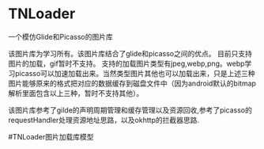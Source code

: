 # TNLoader
一个模仿Glide和Picasso的图片库

该图片库为学习所有。该图片库结合了glide和picasso之间的优点。
目前只支持图片的加载，gif暂时不支持。
支持的加载图片类型有jpeg,webp,png。webp学习picasso可以加速加载出来。当然类型图片其他也可以加载出来，只是上述三种图片能够原来的格式把对应的数据缓存到磁盘文件中（因为android默认的bitmap解析里面包含以上三种，暂时不支持其他）。

该图片库参考了gilde的声明周期管理和缓存管理以及资源回收,参考了picasso的requestHandler处理资源地址思路，以及okhttp的拦截器思路.

#TNLoader图片加载库模型


